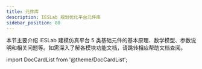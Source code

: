 ```yaml
---
title: 元件库
description: IESLab 规划优化平台元件库
sidebar_position: 80
---
```


本节主要介绍 IESLab 建模仿真平台 5 类基础元件的基本原理、数学模型、参数说明和相关问题等。如需深入了解各模块功能文档，请跳转相应帮助文档查阅。



import DocCardList from '@theme/DocCardList';

<DocCardList />